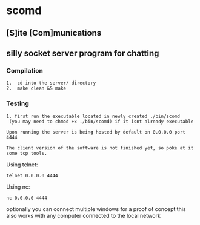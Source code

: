 # scomd


## [S]ite [Com]munications
## silly socket server program for chatting

### Compilation
    1.  cd into the server/ directory
    2.  make clean && make

### Testing
    1. first run the executable located in newly created ./bin/scomd
     (you may need to chmod +x ./bin/scomd) if it isnt already executable

    Upon running the server is being hosted by default on 0.0.0.0 port 4444

    The client version of the software is not finished yet, so poke at it some tcp tools.


Using telnet:
    
    telnet 0.0.0.0 4444
    

Using nc:
    
    nc 0.0.0.0 4444
    

optionally you can connect multiple windows for a proof of concept
this also works with any computer connected to the local network
